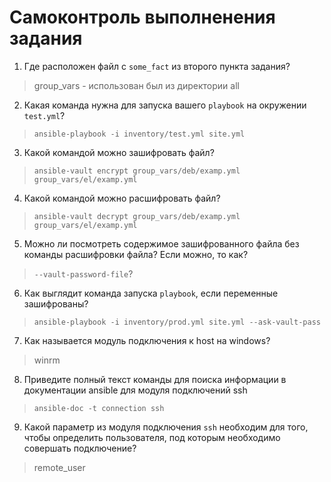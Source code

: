 # Самоконтроль выполненения задания

1. Где расположен файл с `some_fact` из второго пункта задания?
> group_vars - использован был из директории all
2. Какая команда нужна для запуска вашего `playbook` на окружении `test.yml`?
> `ansible-playbook -i inventory/test.yml site.yml`
3. Какой командой можно зашифровать файл?
> `ansible-vault encrypt group_vars/deb/examp.yml group_vars/el/examp.yml`
4. Какой командой можно расшифровать файл?
> `ansible-vault decrypt group_vars/deb/examp.yml group_vars/el/examp.yml`
5. Можно ли посмотреть содержимое зашифрованного файла без команды расшифровки файла? Если можно, то как?
> `--vault-password-file`?
6. Как выглядит команда запуска `playbook`, если переменные зашифрованы?
> `ansible-playbook -i inventory/prod.yml site.yml --ask-vault-pass`
7. Как называется модуль подключения к host на windows?
> winrm
8. Приведите полный текст команды для поиска информации в документации ansible для модуля подключений ssh
> `ansible-doc -t connection ssh`
9. Какой параметр из модуля подключения `ssh` необходим для того, чтобы определить пользователя, под которым необходимо совершать подключение?
> remote_user